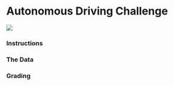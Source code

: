 # Autonomous Driving Challenge

![](../videos/images_and_angles.gif)


### Instructions

### The Data

### Grading 





